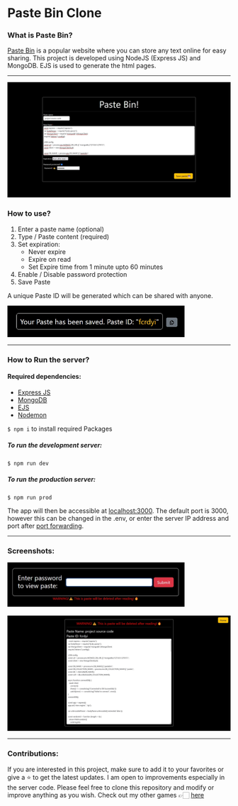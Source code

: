 # Paste Bin Clone

###  What is Paste Bin?
[Paste Bin](https://pastebin.com/ "Paste Bin") is a popular website where you can store any text online for easy sharing. 
This project is developed using NodeJS (Express JS) and MongoDB.  EJS is used to generate the html pages.

------------

![Index page of the applicaiton](screenshots/mainScreen.jpg)


###  How to use?
1. Enter a paste name (optional)
2. Type / Paste content (required)
3. Set expiration:
   - Never expire
   - Expire on read
   - Set Expire time from 1 minute upto 60 minutes
4. Enable / Disable password protection
5. Save Paste

A unique Paste ID will be generated which can be shared with anyone.


<img src="screenshots/savedPaste.jpg" width="400px"></img>


------------

###  How to Run the server?
#### Required dependencies:
- [Express JS](http://www.npmjs.com/package/express "Express JS")
- [MongoDB](https://www.npmjs.com/package/mongodb "mongodb")
- [EJS](https://www.npmjs.com/package/ejs)
- [Nodemon](https://www.npmjs.com/package/nodemon)

`$ npm i` to install required Packages

##### To run the development server:
`$ npm run dev`

##### To run the production server:
`$ npm run prod`


The app will then be accessible at [localhost:3000](http://localhost:3000 "localhost:3000"). The default port is 3000, however this can be changed in the .env, or enter the server IP address and port after [port forwarding](https://en.wikipedia.org/wiki/Port_forwarding "port forwarding").

------------
###  Screenshots:
<img src="screenshots/passwordProtected.jpg" style="justify-content:center" width="400px"></img>
<br><br>
<img src="screenshots/pastViewer.jpg" style="text-align:center" width="800px"></img>



------------
###  Contributions:
If you are interested in this project, make sure to add it to your favorites or give a ⭐ to get the latest updates.
I am open to improvements especially in the server code.
Please feel free to clone this repository and modify or improve anything as you wish.
Check out my other games 👉🏻 [here](https://shreyas-rao.itch.io/ "here")
 
